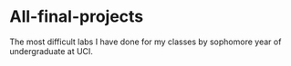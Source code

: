 # All-final-projects
The most difficult labs I have done for my classes by sophomore year of undergraduate at UCI.
